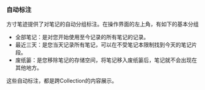 ### 自动标注

方寸笔迹提供了对笔记的自动分组标注。在操作界面的左上角，有如下的基本分组

- 全部笔记：是对您开始使用至今记录的所有笔记的记录。
- 最近三天：是您当天记录所有笔记，可以在不受笔记本限制找到今天的笔记片段。
- 废纸篓：是您移除笔记的存储空间，将笔记移入废纸篓后，笔记就不会出现在其他地方。

这些自动标注，都是跨Collection的内容展示。

